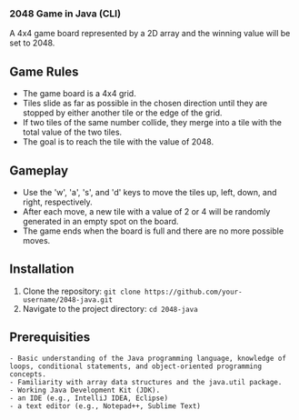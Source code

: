 ### 2048 Game in Java (CLI)
A 4x4 game board represented by a 2D array and the winning value will be set to 2048.
## Game Rules
- The game board is a 4x4 grid.
- Tiles slide as far as possible in the chosen direction until they are stopped by either another tile or the edge of the grid.
- If two tiles of the same number collide, they merge into a tile with the total value of the two tiles.
- The goal is to reach the tile with the value of 2048.
## Gameplay
- Use the 'w', 'a', 's', and 'd' keys to move the tiles up, left, down, and right, respectively.
- After each move, a new tile with a value of 2 or 4 will be randomly generated in an empty spot on the board.
- The game ends when the board is full and there are no more possible moves.
## Installation
1. Clone the repository: `git clone https://github.com/your-username/2048-java.git`
2. Navigate to the project directory: `cd 2048-java`

## Prerequisities
```
- Basic understanding of the Java programming language, knowledge of loops, conditional statements, and object-oriented programming concepts.
- Familiarity with array data structures and the java.util package.
- Working Java Development Kit (JDK).
- an IDE (e.g., IntelliJ IDEA, Eclipse)
- a text editor (e.g., Notepad++, Sublime Text)
```
